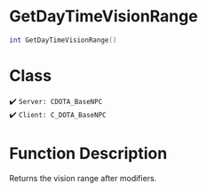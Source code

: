 # GetDayTimeVisionRange
```lua
int GetDayTimeVisionRange()
```
# Class
✔️ `Server: CDOTA_BaseNPC`  
✔️ `Client: C_DOTA_BaseNPC`  

# Function Description
Returns the vision range after modifiers.
